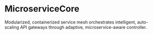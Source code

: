 # MicroserviceCore
Modularized, containerized service mesh orchestrates intelligent, auto-scaling API gateways through adaptive, microservice-aware controller.
